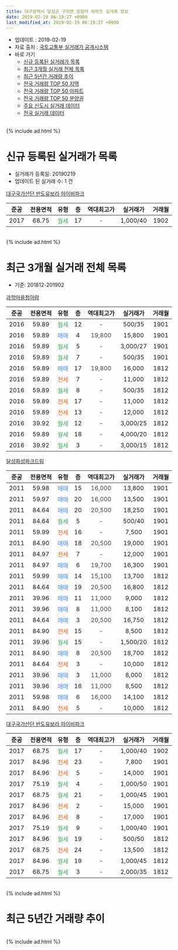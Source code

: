 ```yaml
---
title: 대구광역시 달성군 구지면 응암리 아파트 실거래 정보
date: 2019-02-19 06:19:27 +0900
last_modified_at: 2019-02-19 06:19:27 +0900
---
```


* 업데이트 : 2019-02-19
* 자료 출처 : [국토교통부 실거래가 공개시스템](http://rt.molit.go.kr)
* 바로 가기
    * [신규 등록된 실거래가 목록](#신규-등록된-실거래가-목록)
    * [최근 3개월 실거래 전체 목록](#최근-3개월-실거래-전체-목록)
    * [최근 5년간 거래량 추이](#최근-5년간-거래량-추이)
    * [전국 거래량 TOP 50 지역](https://inasie.github.io/apt-trade-info/최근-3개월-전국에서-가장-거래가-많이-발생한-지역)
    * [전국 거래량 TOP 50 아파트](https://inasie.github.io/apt-trade-info/최근-3개월-전국에서-가장-거래가-많이-발생한-아파트)
    * [전국 거래량 TOP 50 분양권](https://inasie.github.io/apt-trade-info/최근-3개월-전국에서-가장-거래가-많이-발생한-분양권)
    * [주요 신도시 실거래 데이터](https://inasie.github.io/apt-trade-info/주요-신도시)
    * [전국 실거래 데이터](https://inasie.github.io/apt-trade-info/전국)
<br>
{% include ad.html %}
<br>

# 신규 등록된 실거래가 목록
* 실거래가 등록일: 20190219
* 업데이트 된 실거래 수: 1 건


[대구국가산단 반도유보라 아이비파크](https://search.naver.com/search.naver?query=%EB%8C%80%EA%B5%AC%EA%B4%91%EC%97%AD%EC%8B%9C+%EB%8B%AC%EC%84%B1%EA%B5%B0+%EA%B5%AC%EC%A7%80%EB%A9%B4+%EC%9D%91%EC%95%94%EB%A6%AC+%EB%8C%80%EA%B5%AC%EA%B5%AD%EA%B0%80%EC%82%B0%EB%8B%A8+%EB%B0%98%EB%8F%84%EC%9C%A0%EB%B3%B4%EB%9D%BC+%EC%95%84%EC%9D%B4%EB%B9%84%ED%8C%8C%ED%81%AC)

|준공|전용면적|유형|층|역대최고가|실거래가|거래월|
|:---:|:---:|:---:|:---:|:---:|:---:|:---:|
|2017|68.75|<span style="color:#34a853">월세</span>|17|<span style="color:#444444">-</span>|1,000/40|1902|


<br>
{% include ad.html %}
<br>

# 최근 3개월 실거래 전체 목록
* 기준: 201812-201902


[과학마을청아람](https://search.naver.com/search.naver?query=%EB%8C%80%EA%B5%AC%EA%B4%91%EC%97%AD%EC%8B%9C+%EB%8B%AC%EC%84%B1%EA%B5%B0+%EA%B5%AC%EC%A7%80%EB%A9%B4+%EC%9D%91%EC%95%94%EB%A6%AC+%EA%B3%BC%ED%95%99%EB%A7%88%EC%9D%84%EC%B2%AD%EC%95%84%EB%9E%8C)

|준공|전용면적|유형|층|역대최고가|실거래가|거래월|
|:---:|:---:|:---:|:---:|:---:|:---:|:---:|
|2016|59.89|<span style="color:#34a853">월세</span>|12|<span style="color:#444444">-</span>|500/35|1901|
|2016|59.89|<span style="color:#4285f3">매매</span>|4|<span style="color:#444444">19,800</span>|15,800|1901|
|2016|59.89|<span style="color:#34a853">월세</span>|5|<span style="color:#444444">-</span>|3,000/27|1901|
|2016|59.89|<span style="color:#34a853">월세</span>|7|<span style="color:#444444">-</span>|500/35|1901|
|2016|59.89|<span style="color:#4285f3">매매</span>|17|<span style="color:#444444">19,800</span>|16,000|1812|
|2016|59.89|<span style="color:#ff5a00">전세</span>|7|<span style="color:#444444">-</span>|11,000|1812|
|2016|59.89|<span style="color:#34a853">월세</span>|8|<span style="color:#444444">-</span>|500/35|1812|
|2016|59.89|<span style="color:#ff5a00">전세</span>|17|<span style="color:#444444">-</span>|11,000|1812|
|2016|59.89|<span style="color:#ff5a00">전세</span>|13|<span style="color:#444444">-</span>|12,000|1812|
|2016|39.92|<span style="color:#34a853">월세</span>|12|<span style="color:#444444">-</span>|3,000/25|1812|
|2016|59.89|<span style="color:#34a853">월세</span>|18|<span style="color:#444444">-</span>|4,000/20|1812|
|2016|39.92|<span style="color:#34a853">월세</span>|3|<span style="color:#444444">-</span>|3,000/15|1812|

[달성화성파크드림](https://search.naver.com/search.naver?query=%EB%8C%80%EA%B5%AC%EA%B4%91%EC%97%AD%EC%8B%9C+%EB%8B%AC%EC%84%B1%EA%B5%B0+%EA%B5%AC%EC%A7%80%EB%A9%B4+%EC%9D%91%EC%95%94%EB%A6%AC+%EB%8B%AC%EC%84%B1%ED%99%94%EC%84%B1%ED%8C%8C%ED%81%AC%EB%93%9C%EB%A6%BC)

|준공|전용면적|유형|층|역대최고가|실거래가|거래월|
|:---:|:---:|:---:|:---:|:---:|:---:|:---:|
|2011|59.98|<span style="color:#4285f3">매매</span>|15|<span style="color:#444444">16,000</span>|13,800|1901|
|2011|59.97|<span style="color:#4285f3">매매</span>|20|<span style="color:#444444">16,000</span>|13,500|1901|
|2011|84.64|<span style="color:#4285f3">매매</span>|20|<span style="color:#444444">20,500</span>|18,250|1901|
|2011|84.64|<span style="color:#34a853">월세</span>|5|<span style="color:#444444">-</span>|500/40|1901|
|2011|59.99|<span style="color:#ff5a00">전세</span>|16|<span style="color:#444444">-</span>|7,500|1901|
|2011|84.90|<span style="color:#4285f3">매매</span>|18|<span style="color:#444444">20,500</span>|19,000|1901|
|2011|84.97|<span style="color:#ff5a00">전세</span>|7|<span style="color:#444444">-</span>|12,000|1901|
|2011|84.97|<span style="color:#4285f3">매매</span>|6|<span style="color:#444444">19,700</span>|16,300|1901|
|2011|59.99|<span style="color:#4285f3">매매</span>|14|<span style="color:#444444">15,100</span>|13,700|1812|
|2011|84.64|<span style="color:#4285f3">매매</span>|19|<span style="color:#444444">20,500</span>|16,800|1812|
|2011|39.96|<span style="color:#4285f3">매매</span>|11|<span style="color:#444444">11,000</span>|9,000|1812|
|2011|39.96|<span style="color:#4285f3">매매</span>|8|<span style="color:#444444">11,000</span>|8,100|1812|
|2011|84.64|<span style="color:#4285f3">매매</span>|3|<span style="color:#444444">20,500</span>|16,750|1812|
|2011|84.90|<span style="color:#ff5a00">전세</span>|15|<span style="color:#444444">-</span>|8,500|1812|
|2011|39.96|<span style="color:#34a853">월세</span>|15|<span style="color:#444444">-</span>|1,500/20|1812|
|2011|84.90|<span style="color:#4285f3">매매</span>|8|<span style="color:#444444">20,500</span>|18,700|1812|
|2011|84.64|<span style="color:#ff5a00">전세</span>|3|<span style="color:#444444">-</span>|10,000|1812|
|2011|39.96|<span style="color:#4285f3">매매</span>|3|<span style="color:#444444">11,000</span>|8,000|1812|
|2011|39.96|<span style="color:#4285f3">매매</span>|16|<span style="color:#444444">11,000</span>|8,500|1812|
|2011|59.98|<span style="color:#4285f3">매매</span>|6|<span style="color:#444444">16,000</span>|14,100|1812|
|2011|84.90|<span style="color:#ff5a00">전세</span>|5|<span style="color:#444444">-</span>|10,000|1812|

[대구국가산단 반도유보라 아이비파크](https://search.naver.com/search.naver?query=%EB%8C%80%EA%B5%AC%EA%B4%91%EC%97%AD%EC%8B%9C+%EB%8B%AC%EC%84%B1%EA%B5%B0+%EA%B5%AC%EC%A7%80%EB%A9%B4+%EC%9D%91%EC%95%94%EB%A6%AC+%EB%8C%80%EA%B5%AC%EA%B5%AD%EA%B0%80%EC%82%B0%EB%8B%A8+%EB%B0%98%EB%8F%84%EC%9C%A0%EB%B3%B4%EB%9D%BC+%EC%95%84%EC%9D%B4%EB%B9%84%ED%8C%8C%ED%81%AC)

|준공|전용면적|유형|층|역대최고가|실거래가|거래월|
|:---:|:---:|:---:|:---:|:---:|:---:|:---:|
|2017|68.75|<span style="color:#34a853">월세</span>|17|<span style="color:#444444">-</span>|1,000/40|1902|
|2017|84.96|<span style="color:#ff5a00">전세</span>|23|<span style="color:#444444">-</span>|7,800|1901|
|2017|84.96|<span style="color:#ff5a00">전세</span>|5|<span style="color:#444444">-</span>|14,000|1901|
|2017|75.19|<span style="color:#34a853">월세</span>|4|<span style="color:#444444">-</span>|1,000/50|1901|
|2017|68.75|<span style="color:#34a853">월세</span>|21|<span style="color:#444444">-</span>|1,000/45|1901|
|2017|84.96|<span style="color:#ff5a00">전세</span>|2|<span style="color:#444444">-</span>|15,000|1901|
|2017|84.96|<span style="color:#ff5a00">전세</span>|8|<span style="color:#444444">-</span>|17,000|1901|
|2017|75.19|<span style="color:#34a853">월세</span>|9|<span style="color:#444444">-</span>|1,000/40|1901|
|2017|84.96|<span style="color:#34a853">월세</span>|19|<span style="color:#444444">-</span>|500/50|1812|
|2017|68.75|<span style="color:#ff5a00">전세</span>|24|<span style="color:#444444">-</span>|13,500|1812|
|2017|84.96|<span style="color:#34a853">월세</span>|19|<span style="color:#444444">-</span>|1,000/45|1812|
|2017|68.75|<span style="color:#34a853">월세</span>|3|<span style="color:#444444">-</span>|2,000/35|1812|


<br>
{% include ad.html %}
<br>

# 최근 5년간 거래량 추이


<div style="width:100%;">
    <canvas id="deal_progress" height="200"></canvas>
</div>

<script>
new Chart(document.getElementById("deal_progress"), {
    type: 'line',
    data: {
        labels: ['201402','201403','201404','201405','201406','201407','201408','201409','201410','201411','201412','201501','201502','201503','201504','201505','201506','201507','201508','201509','201510','201511','201512','201601','201602','201603','201604','201605','201606','201607','201608','201609','201610','201611','201612','201701','201702','201703','201704','201705','201706','201707','201708','201709','201710','201711','201712','201801','201802','201803','201804','201805','201806','201807','201808','201809','201810','201811','201812','201901','201902'],
        datasets: [{
            label: '매매',
            pointRadius: 1,
            data: [0, 0, 0, 0, 0, 0, 0, 0, 0, 0, 0, 0, 0, 0, 0, 0, 0, 0, 0, 0, 0, 0, 0, 0, 0, 0, 50, 21, 18, 18, 12, 5, 12, 10, 15, 20, 14, 21, 23, 24, 20, 52, 67, 45, 37, 24, 23, 15, 15, 20, 5, 13, 14, 9, 9, 11, 12, 8, 10, 6, 0],
            borderColor: "rgba(255, 201, 14, 1)",
            backgroundColor: "rgba(255, 201, 14, 0.5)",
            fill: false,
            lineTension: 0
        },{
            label: '전월세',
            pointRadius: 1,
            data: [4, 1, 2, 0, 0, 0, 0, 2, 2, 0, 1, 1, 1, 4, 2, 3, 2, 0, 3, 0, 0, 0, 1, 0, 0, 3, 10, 7, 3, 9, 10, 4, 3, 4, 8, 11, 22, 22, 24, 27, 27, 39, 34, 44, 31, 45, 27, 26, 25, 28, 10, 16, 15, 9, 11, 13, 13, 13, 15, 13, 1],
            borderColor: "rgba(0, 141, 185, 1)",
            backgroundColor: "rgba(0, 141, 185, 0.5)",
            fill: false,
            lineTension: 0
        }
        ]
    },
    options: {
        responsive: true,
        title: {
            display: false
        },
        tooltips: {
            mode: 'index',
            intersect: false
        },
        hover: {
            mode: 'nearest',
            intersect: true
        },
        scales: {
            xAxes: [{
                display: true,
                scaleLabel: {
                    display: true,
                    labelString: '년/월'
                }
            }],
            yAxes: [{
                display: true,
                ticks: {
                    suggestedMin: 0,
                },
                scaleLabel: {
                    display: true,
                    labelString: '실거래 수'
                }
            }]
        }
    }
});

</script>


<br>
{% include ad.html %}
<br>

